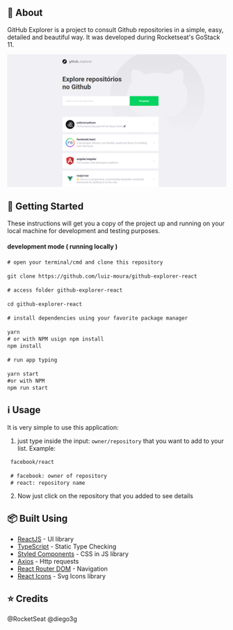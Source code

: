 ## :scroll: About <a name = "about"></a>

GitHub Explorer is a project to consult Github repositories in a simple, easy, detailed and beautiful way. It was developed during Rocketseat's GoStack 11.

![Github Explorer](github-explorer.png)

## :rocket: Getting Started <a name = "getting_started"></a>

These instructions will get you a copy of the project up and running on your local machine for development and testing purposes.

#### development mode ( running locally )

```shell
# open your terminal/cmd and clone this repository

git clone https://github.com/luiz-moura/github-explorer-react

# access folder github-explorer-react

cd github-explorer-react

# install dependencies using your favorite package manager

yarn
# or with NPM usign npm install
npm install

# run app typing

yarn start
#or with NPM
npm run start

```

## :information_source: Usage <a name="usage"></a>

It is very simple to use this application:

1. just type inside the input: `owner/repository` that you want to add to your list. Example:

```shell
 facebook/react

 # facebook: owner of repository
 # react: repository name
```

2. Now just click on the repository that you added to see details

## :package: Built Using <a name = "built_using"></a>

- [ReactJS](https://pt-br.reactjs.org/) - UI library
- [TypeScript](https://www.typescriptlang.org/) - Static Type Checking
- [Styled Components](https://styled-components.com/) - CSS in JS library
- [Axios](https://github.com/axios/axios) - Http requests
- [React Router DOM](https://reactrouter.com/web/guides/quick-start) - Navigation
- [React Icons](https://react-icons.github.io/react-icons/) - Svg Icons library

## :star: Credits
@RocketSeat @diego3g
